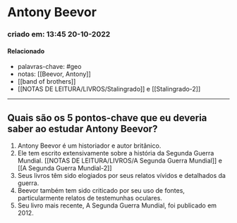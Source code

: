 # Antony Beevor
### criado em: 13:45 20-10-2022

#### Relacionado
- palavras-chave: #geo 
- notas: [[Beevor, Antony]]
- [[band of brothers]]
- [[NOTAS DE LEITURA/LIVROS/Stalingrado]] e [[Stalingrado-2]]
---

## Quais são os 5 pontos-chave que eu deveria saber ao estudar Antony Beevor?

1. Antony Beevor é um historiador e autor britânico.
2. Ele tem escrito extensivamente sobre a história da Segunda Guerra Mundial. [[NOTAS DE LEITURA/LIVROS/A Segunda Guerra Mundial]] e [[A Segunda Guerra Mundial-2]] 
3. Seus livros têm sido elogiados por seus relatos vívidos e detalhados da guerra.
4. Beevor também tem sido criticado por seu uso de fontes, particularmente relatos de testemunhas oculares.
5. Seu livro mais recente, A Segunda Guerra Mundial, foi publicado em 2012.
